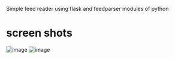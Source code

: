 Simple feed reader using flask and feedparser modules of python
# screen shots
![image](https://github.com/user-attachments/assets/cbb2721d-f8c4-4699-b2bc-611d5a3dd767)
![image](https://github.com/user-attachments/assets/af68a9f4-a0fa-4e5d-96a2-987d075a4ff0)
